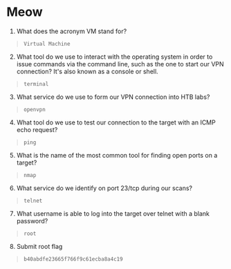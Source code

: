 # Meow

1. What does the acronym VM stand for?
> `Virtual Machine`

2. What tool do we use to interact with the operating system in order to issue commands via the command line, such as the one to start our VPN connection? It's also known as a console or shell.
> `terminal`

3. What service do we use to form our VPN connection into HTB labs?
> `openvpn`

4. What tool do we use to test our connection to the target with an ICMP echo request?
> `ping`

5. What is the name of the most common tool for finding open ports on a target?
> `nmap`

6. What service do we identify on port 23/tcp during our scans?
> `telnet`

7. What username is able to log into the target over telnet with a blank password?
> `root`

8. Submit root flag
> `b40abdfe23665f766f9c61ecba8a4c19`